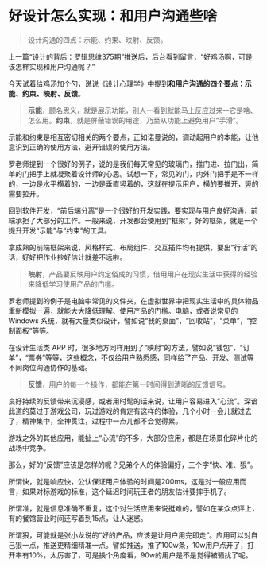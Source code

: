 # 好设计怎么实现：和用户沟通些啥

> 设计沟通的四点：示能、约束、映射、反馈。

上一篇“设计的背后：罗辑思维375期”推送后，后台看到留言，“好鸡汤啊，可是该怎样实现和用户沟通呢？”

今天试着给鸡汤加个勺，说说《设计心理学》中提到**和用户沟通的四个要点：示能、约束、映射、反馈**。

> **示能**，顾名思义，就是展示功能，别人一看到就能马上反应过来--它是啥、怎么用。**约束**，就是屏蔽错误的用途，乃至从功能上避免用户“手滑”。

示能和约束是相互密切相关的两个要点，正如诺曼说的，调动起用户的本能，让他意识到正确的使用方法，避开错误的使用方法。

罗老师提到一个很好的例子，说的是我们每天常见的玻璃门，推门进、拉门出，简单的门把手上就凝聚着设计师的心思。试想一下，常见的门，内外门把手是不一样的，一边是水平横着的，一边是垂直竖着的，这就在提示用户，横的要推开，竖的需要拉开。

回到软件开发，“前后端分离”是一个很好的开发实践，要实现与用户良好沟通，前端承担了大部分的工作。一般来说，开发都会使用到“框架”，好的框架，就是一个提升开发“示能”与“约束”的工具。

拿成熟的前端框架来说，风格样式、布局组件、交互插件均有提供，要出“行活”的话，好好把作业抄好估计就差不远啦。

> **映射**，产品要反映用户约定俗成的习惯，借用用户在现实生活中获得的经验来降低学习使用产品的门槛。

罗老师提到的例子是电脑中常见的文件夹，在虚拟世界中把现实生活中的具体物品重新模拟一遍，就能大大降低理解、使用产品的门槛。电脑，或者说常见的 Windows 系统，就有大量类似设计，譬如说“我的桌面”，“回收站”，“菜单”，“控制面板”等等。

在设计生活类 APP 时，很多地方同样用到了“映射”的方法，譬如说“钱包”，“订单”，“票券”等等，这些概念，不仅给用户熟悉感，同样给了产品、开发、测试等不同岗位沟通协作的基础。

> **反馈**，用户的每一个操作，都能在第一时间得到清晰的反馈信号。

良好持续的反馈带来沉浸感，或者用时髦的话来说，让用户容易进入“心流”。深谙此道的莫过于游戏公司，玩过游戏的肯定有这样的体验，几个小时一会儿就过去了，精神集中，全神贯注，过程中一点儿都不会觉得累。

游戏之外的其他应用，能扯上“心流”的不多，大部分应用，都是在场景化碎片化的战场中竞争。

那么，好的“反馈”应该是怎样的呢？兄弟个人的体验偏好，三个字“快、准、狠”。

所谓快，就是响应快，公认保证用户体验的时间是200ms，这是对一般应用而言，如果对标游戏的标准，这个延迟时间玩王者的朋友估计要摔手机了。

所谓准，就是信息准确不重复，这个对生活应用来说挺难的，譬如在某众点评上，有的餐馆营业时间还写着到15点，让人迷惑。

所谓狠，可能就是张小龙说的“好的产品，应该是让用户用完即走”。应用可以对自己狠一点，推送更精细精准一点。譬如推送，推了100w条，10w用户点开了，打开率有10%，太厉害了，可是换个角度看，90w的用户是不是觉得被骚扰了呢。